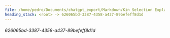 ```yaml
---
file: /home/pedro/Documents/chatgpt_export/Markdown/Kin Selection Explanation.md
heading_stack: <root> -> 626065bd-3387-4358-a437-89befeff8d1d
---
```

###### 626065bd-3387-4358-a437-89befeff8d1d
